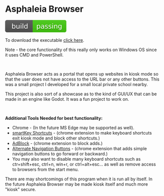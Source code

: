 # Asphaleia Browser
![GitHub Workflow Status](https://raw.githubusercontent.com/cybergeek1943/badges/main/build-passing.svg)

To download the executable [click here](https://github.com/cybergeek1943/Asphaleia-Browser/releases/download/v4.23/Asphaleia-Browser.exe).

Note - the core functionality of this really only works on Windows OS since it uses CMD and PowerShell.

&emsp;

Asphaleia Browser acts as a portal that opens up websites in kiosk mode so that the user does not have access to the URL bar or any other buttons. This was a small project I developed for a small local private school nearby.

This project is also sort of a showcase as to the kind of GUI/UX that can be made in an engine like Godot. It was a fun project to work on.

&emsp;

**Additional Tools Needed for best functionality:**
- Chrome - (In the future MS Edge may be supported as well).
- [smartKey Shortcuts](https://chrome.google.com/webstore/detail/smartkey-shortcuts/aogbgmnbacmlobiajlmjhmbecjohglnl) - (chrome extension to make keyboard shortcuts exit kiosk mode and block other shortcuts.)
- [AdBlock](https://chrome.google.com/webstore/detail/adblock-%E2%80%94-best-ad-blocker/gighmmpiobklfepjocnamgkkbiglidom?hl=en) - (chrome extension to block adds.)
- [Alternate Navigation Buttons](https://chrome.google.com/webstore/detail/alternate-navigation-butt/biojkleepjmhindklmdcomngjkcngjmb/related?hl=en-US) - (chrome extension that adds simple navigation buttons to go forward or backward.)
- You may also want to disable many keyboard shortcuts such as ctr+shift+esc, ctrl+n, win+r, or ctrl+alt+esc... as well as remove access to browsers from the start menu. 

There are may shortcomings of this program when it is run all by itself. In the future Asphaleia Browser may be made kiosk itself and much more "kiosk" secure.
